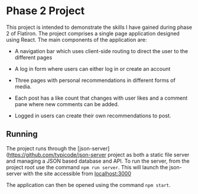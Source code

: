# Phase 2 Project
This project is intended to demonstrate the skills I have gained during phase 2 of Flatiron. The project comprises a single page application designed using React. The main components of the application are:  

- A navigation bar which uses client-side routing to direct the user to the different pages

- A log in form where users can either log in or create an account

- Three pages with personal recommendations in different forms of media.

- Each post has a like count that changes with user likes and a comment pane where new comments can be added.

- Logged in users can create their own recommendations to post.

## Running

The project runs through the [json-server](https://github.com/typicode/json-server project as both a static file server and managing a JSON based database and API. To run the server, from the project root use the command `npm run server`. This will launch the json-server with the site accessible from [localhost:3000](http://localhost:3000/)

The application can then be opened using the command `npm start`.
